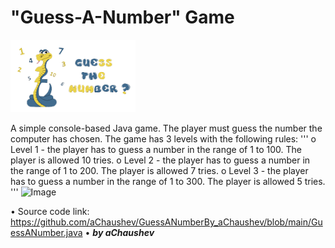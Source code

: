 # "Guess-A-Number" Game
<img alt="Image" width="200px" src="assets/images/GuessANumber-Pic.png"></img>

A simple console-based Java game.
Тhe player must guess the number the computer has chosen.
The game has 3 levels with the following rules:
'''
o	Level 1 - the player has to guess a number in the range of 1 to 100. The player is allowed 10 tries.
o	Level 2 -  the player has to guess a number in the range of 1 to 200. The player is allowed 7 tries.
o	Level 3 -  the player has to guess a number in the range of 1 to 300. The player is allowed 5 tries.
'''
<img alt="Image" width="400px" src="assets/images/GuessANumber – Screenshot.png"></img>

• Source code link: https://github.com/aChaushev/GuessANumberBy_aChaushev/blob/main/GuessANumber.java
• ***by aChaushev***